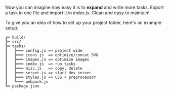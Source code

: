 Now you can imagine how easy it is to **expand** and write more tasks. Export a task in one file and import it in *index.js*. Clean and easy to maintain!

To give you an idea of how to set up your project folder, here's an example setup:   
```    
╔═ build/
╠═ src/
╠═ tasks/
║   ╠═══ config.js => project wide
║   ╠═══ icons.js  => optimize/concat SVG
║   ╠═══ images.js => optimize images
║   ╠═══ index.js  => run tasks
║   ╠═══ misc.js   => copy, delete
║   ╠═══ server.js => start dev server
║   ╠═══ styles.js => CSS + preprocessor
║   ╚═══ webpack.js
╚═ package.json
```
